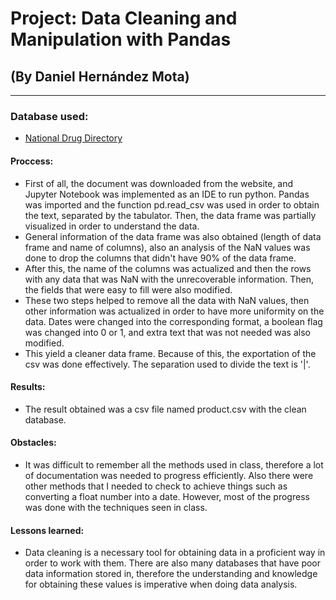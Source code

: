 # Project: Data Cleaning and Manipulation with Pandas
## (By Daniel Hernández Mota)
---
### Database used:
 * [National Drug Directory](https://www.fda.gov/drugs/drug-approvals-and-databases/national-drug-code-directory)

#### Proccess:
- First of all, the document was downloaded from the website, and Jupyter Notebook was implemented as an IDE to run python. Pandas was imported and the function pd.read_csv was used in order to obtain the text, separated by the tabulator. Then, the data frame was partially visualized in order to understand the data.
- General information of the data frame was also obtained (length of data frame and name of columns), also an analysis of the NaN values was done to drop the columns that didn't have 90% of the data frame.
- After this, the name of the columns was actualized and then the rows with any data that was NaN with the unrecoverable information. Then, the fields that were easy to fill were also modified.
- These two steps helped to remove all the data with NaN values, then other information was actualized in order to have more uniformity on the data. Dates were changed into the corresponding format, a boolean flag was changed into 0 or 1, and extra text that was not needed was also modified.
- This yield a cleaner data frame. Because of this, the exportation of the csv was done effectively. The separation used to divide the text is '|'.

#### Results:
- The result obtained was a csv file named product.csv with the clean database.

#### Obstacles:
- It was difficult to remember all the methods used in class, therefore a lot of documentation was needed to progress efficiently. Also there were other methods that I needed to check to achieve things such as converting a float number into a date. However, most of the progress was done with the techniques seen in class.

#### Lessons learned: 
- Data cleaning is a necessary tool for obtaining data in a proficient way in order to work with them. There are also many databases that have poor data information stored in, therefore the understanding and knowledge for obtaining these values is imperative when doing data analysis.

